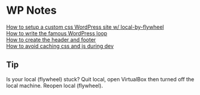# WP Notes

[How to setup a custom css WordPress site w/ local-by-flywheel](/how-to-setup-a-custom-css-wordpress-site.md)  
[How to write the famous WordPress loop](/how-to-write-the-famous-wordpress-loop.md)  
[How to create the header and footer](/how-to-create-the-header-and-footer.md)  
[How to avoid caching css and js during dev](/how-to-avoid-caching-css-and-js-during-dev.md)  

## Tip
Is your local (flywheel) stuck? Quit local, open VirtualBox then turned off the local machine. Reopen local (flywheel).
